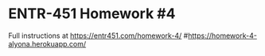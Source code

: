 # ENTR-451 Homework #4

Full instructions at https://entr451.com/homework-4/
#https://homework-4-alyona.herokuapp.com/